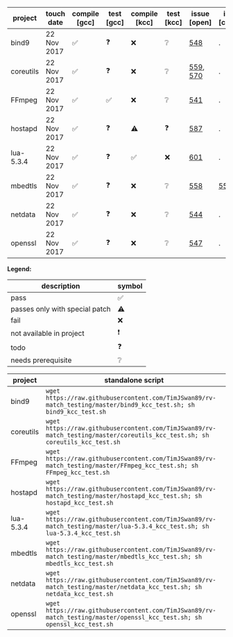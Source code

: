 

| project | touch date | compile [gcc] | test [gcc] | compile [kcc] | test [kcc] | issue [open] | issue [closed] |
| --- | --- | --- | --- | --- | --- | --- | --- |
| bind9 | 22 Nov 2017 | ✅ |❓| ❌ | ❔ |[548](https://github.com/runtimeverification/rv-match/issues/548)|.|
| coreutils | 22 Nov 2017 | ✅ |❓| ❌ | ❔ |[559](https://github.com/runtimeverification/rv-match/issues/559), [570](https://github.com/runtimeverification/rv-match/issues/570)|.|none
| FFmpeg | 22 Nov 2017 | ✅ | ✅ | ❌ | ❔ | [541](https://github.com/runtimeverification/rv-match/issues/541) | . | . |
| hostapd | 22 Nov 2017 | ✅ | ❓ | ⚠️ | ❓ | [587](https://github.com/runtimeverification/rv-match/issues/587) | . | . |
| lua-5.3.4 | 22 Nov 2017 | ✅ |❓| ✅ | ❌ | [601](https://github.com/runtimeverification/rv-match/issues/601)|.|
| mbedtls | 22 Nov 2017 | ✅ |❓| ❌ | ❔ | [558](https://github.com/runtimeverification/rv-match/issues/558)|[550](https://github.com/runtimeverification/rv-match/issues/550)|none
| netdata | 22 Nov 2017 | ✅ | ❓ | ❌ | ❔ | [544](https://github.com/runtimeverification/rv-match/issues/544) | . | . |
| openssl | 22 Nov 2017 | ✅ |❓|❌|❔| [547](https://github.com/runtimeverification/rv-match/issues/547)|.|


**Legend:**

| description | symbol |
| --- | --- |
| pass | :white_check_mark: |
| passes only with special patch | ⚠️ |
| fail | :x: |
| not available in project | :exclamation: |
| todo | :question: |
| needs prerequisite | ❔ |


| project | standalone script |
| --- | --- |
| bind9 | `wget https://raw.githubusercontent.com/TimJSwan89/rv-match_testing/master/bind9_kcc_test.sh; sh bind9_kcc_test.sh` |
| coreutils | `wget https://raw.githubusercontent.com/TimJSwan89/rv-match_testing/master/coreutils_kcc_test.sh; sh coreutils_kcc_test.sh` |
| FFmpeg | `wget https://raw.githubusercontent.com/TimJSwan89/rv-match_testing/master/FFmpeg_kcc_test.sh; sh FFmpeg_kcc_test.sh` |
| hostapd | `wget https://raw.githubusercontent.com/TimJSwan89/rv-match_testing/master/hostapd_kcc_test.sh; sh hostapd_kcc_test.sh` |
| lua-5.3.4 | `wget https://raw.githubusercontent.com/TimJSwan89/rv-match_testing/master/lua-5.3.4_kcc_test.sh; sh lua-5.3.4_kcc_test.sh` |
| mbedtls | `wget https://raw.githubusercontent.com/TimJSwan89/rv-match_testing/master/mbedtls_kcc_test.sh; sh mbedtls_kcc_test.sh` |
| netdata | `wget https://raw.githubusercontent.com/TimJSwan89/rv-match_testing/master/netdata_kcc_test.sh; sh netdata_kcc_test.sh` |
| openssl | `wget https://raw.githubusercontent.com/TimJSwan89/rv-match_testing/master/openssl_kcc_test.sh; sh openssl_kcc_test.sh` |

